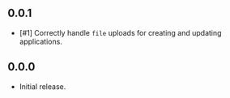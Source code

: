 ## 0.0.1

- [#1] Correctly handle `file` uploads for creating and updating applications.

## 0.0.0

- Initial release.
